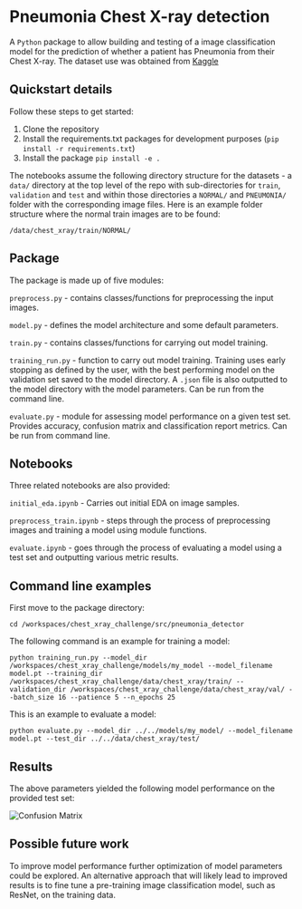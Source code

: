 # Pneumonia Chest X-ray detection

A `Python` package to allow building and testing of a image classification model for the prediction of whether a patient has Pneumonia from their Chest X-ray. The dataset use was obtained from [Kaggle](https://www.kaggle.com/datasets/paultimothymooney/chest-xray-pneumonia)

## Quickstart details

Follow these steps to get started:
1. Clone the repository
2. Install the requirements.txt packages for development purposes (`pip install -r requirements.txt`)
3. Install the package `pip install -e .`

The notebooks assume the following directory structure for the datasets - a `data/` directory at the top level of the repo with sub-directories for `train`, `validation` and `test` and within those directories a `NORMAL/` and `PNEUMONIA/` folder with the corresponding image files. Here is an example folder structure where the normal train images are to be found:

`/data/chest_xray/train/NORMAL/`

## Package

The package is made up of five modules:

`preprocess.py` - contains classes/functions for preprocessing the input images.

`model.py` - defines the model architecture and some default parameters.

`train.py` - contains classes/functions for carrying out model training.

`training_run.py` - function to carry out model training. Training uses early stopping as defined by the user, with the best performing model on the validation set saved to the model directory. A `.json` file is also outputted to the model directory with the model parameters. Can be run from the command line.

`evaluate.py` - module for assessing model performance on a given test set. Provides accuracy, confusion matrix and classification report metrics. Can be run from command line.

## Notebooks

Three related notebooks are also provided:

`initial_eda.ipynb` - Carries out initial EDA on image samples.

`preprocess_train.ipynb` - steps through the process of preprocessing images and training a model using module functions.

`evaluate.ipynb` - goes through the process of evaluating a model using a test set and outputting various metric results.

## Command line examples

First move to the package directory:

`cd /workspaces/chest_xray_challenge/src/pneumonia_detector`

The following command is an example for training a model:

```python training_run.py --model_dir /workspaces/chest_xray_challenge/models/my_model --model_filename model.pt --training_dir /workspaces/chest_xray_challenge/data/chest_xray/train/ --validation_dir /workspaces/chest_xray_challenge/data/chest_xray/val/ --batch_size 16 --patience 5 --n_epochs 25```

This is an example to evaluate a model:

```python evaluate.py --model_dir ../../models/my_model/ --model_filename model.pt --test_dir ../../data/chest_xray/test/```

## Results

The above parameters yielded the following model performance on the provided test set:

![Confusion Matrix ](./readme_files/confusion_matrix.png)

## Possible future work

To improve model performance further optimization of model parameters could be explored.
An alternative approach that will likely lead to improved results is to fine tune a pre-training image classification model, such as ResNet, on the training data.

